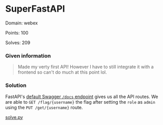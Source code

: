 # SuperFastAPI

Domain: webex

Points: 100

Solves: 209

### Given information

> Made my verty first API! However I have to still integrate it with a frontend so can't do much at this point lol.

### Solution

FastAPI's [default Swagger `/docs` endpoint](https://fastapi.tiangolo.com/tutorial/metadata/#docs-urls) gives us all the API routes. We are able to `GET /flag/{username}` the flag after setting the `role` as `admin` using the `PUT /get/{username}` route.

[solve.py](solve.py)
